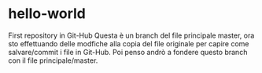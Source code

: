 # hello-world
First repository in Git-Hub
Questa è un branch del file principale master, ora sto effettuando delle modfiche alla copia del file originale per capire come salvare/commit i file in Git-Hub. Poi penso andrò a fondere questo branch con il file principale/master. 

